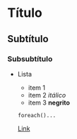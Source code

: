 # Título
## Subtítulo
### Subsubtítulo

* Lista
	+ item 1
	+ item 2 *itálico*
	+ item 3 **negrito**

	<code>foreach()...</code>

	[Link](https://www.uol.com.br)